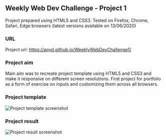 ## Weekly Web Dev Challenge - Project 1

Project prepared using HTML5 and CSS3.
Tested on Firefox, Chrome, Safari, Edge browsers (latest versions available on 13/06/2020)

### URL

Project url: https://apyd.github.io/WeeklyWebDevChallenge1/

### Project aim

Main aim was to recreate project template using HTML5 and CSS3 and make it responsive on different screen resolutions.
First project for portfolio as a form of exercise on inputs and customizing them across all browsers.

### Project template
![Project template screenshot](https://photos.google.com/share/AF1QipP1OhCdidK25hnztjcpGYzkRQK8JqksqIZnUCk1-1K52ULp1WFT62FCWLYLwnQJOw/photo/AF1QipOlY2pJUd1VNPH-ro7Uk7g-WqxIb4ITFwIkSDFK?key=TzZtQ0lyLUxodzhMRkNxOVlYSHozbi1aZlo1TlRB)

### Project result
![Project result screenshot](https://photos.google.com/share/AF1QipMYJbmCqESJvzFK-C1QVW6vu9D3KsZNyL6OiMZJd5RgdBX4rzPbxHbPGESTXOpWOw/photo/AF1QipPVlBN33bWFR_8Ww9x5OD3G6TL0Ma8BhcV4Pcop?key=QVlXNHJBeV9PQ1E1UFBQbXd1TzRCSE9NMTJsVGR3)





